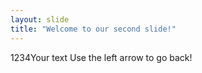 ```yaml
---
layout: slide
title: "Welcome to our second slide!"
---
```

1234Your text
Use the left arrow to go back!
